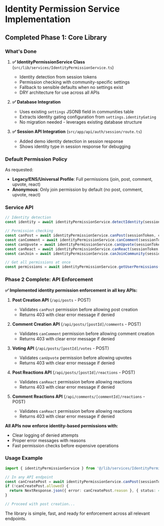 # Identity Permission Service Implementation

## Completed Phase 1: Core Library

### What's Done

1. **✅ IdentityPermissionService Class** (`src/lib/services/IdentityPermissionService.ts`)
   - Identity detection from session tokens
   - Permission checking with community-specific settings
   - Fallback to sensible defaults when no settings exist
   - DRY architecture for use across all APIs

2. **✅ Database Integration** 
   - Uses existing `settings` JSONB field in communities table
   - Extracts identity gating configuration from `settings.identityGating`
   - No migration needed - leverages existing database structure

3. **✅ Session API Integration** (`src/app/api/auth/session/route.ts`)
   - Added demo identity detection in session response
   - Shows identity type in session response for debugging

### Default Permission Policy

As requested:
- **Legacy/ENS/Universal Profile**: Full permissions (join, post, comment, upvote, react)
- **Anonymous**: Only join permission by default (no post, comment, upvote, react)

### Service API

```typescript
// Identity detection
const identity = await identityPermissionService.detectIdentity(sessionToken);

// Permission checking
const canPost = await identityPermissionService.canPost(sessionToken, communityId);
const canComment = await identityPermissionService.canComment(sessionToken, communityId);
const canUpvote = await identityPermissionService.canUpvote(sessionToken, communityId);
const canReact = await identityPermissionService.canReact(sessionToken, communityId);
const canJoin = await identityPermissionService.canJoinCommunity(sessionToken, communityId);

// Get all permissions at once
const permissions = await identityPermissionService.getUserPermissions(sessionToken, communityId);
```

### Phase 2 Complete: API Enforcement

**✅ Implemented identity permission enforcement in all key APIs:**

1. **Post Creation API** (`/api/posts` - POST)
   - Validates `canPost` permission before allowing post creation
   - Returns 403 with clear error message if denied

2. **Comment Creation API** (`/api/posts/[postId]/comments` - POST)
   - Validates `canComment` permission before allowing comment creation
   - Returns 403 with clear error message if denied

3. **Voting API** (`/api/posts/[postId]/votes` - POST)
   - Validates `canUpvote` permission before allowing upvotes
   - Returns 403 with clear error message if denied

4. **Post Reactions API** (`/api/posts/[postId]/reactions` - POST)
   - Validates `canReact` permission before allowing reactions
   - Returns 403 with clear error message if denied

5. **Comment Reactions API** (`/api/comments/[commentId]/reactions` - POST)
   - Validates `canReact` permission before allowing reactions
   - Returns 403 with clear error message if denied

**All APIs now enforce identity-based permissions with:**
- Clear logging of denied attempts
- Proper error messages with reasons
- Fast permission checks before expensive operations

### Usage Example

```typescript
import { identityPermissionService } from '@/lib/services/IdentityPermissionService';

// In any API endpoint
const canCreatePost = await identityPermissionService.canPost(sessionToken, communityId);
if (!canCreatePost.allowed) {
  return NextResponse.json({ error: canCreatePost.reason }, { status: 403 });
}

// Proceed with post creation...
```

The library is simple, fast, and ready for enforcement across all relevant endpoints. 